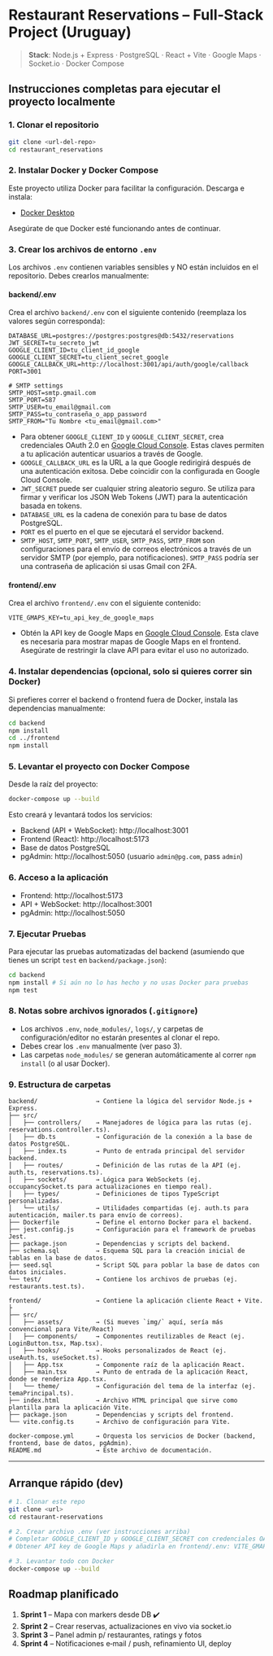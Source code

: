 # Restaurant Reservations – Full‑Stack Project (Uruguay)

> **Stack**: Node.js + Express · PostgreSQL · React + Vite · Google Maps · Socket.io · Docker Compose

## Instrucciones completas para ejecutar el proyecto localmente

### 1. Clonar el repositorio

```bash
git clone <url-del-repo>
cd restaurant_reservations
```

### 2. Instalar Docker y Docker Compose

Este proyecto utiliza Docker para facilitar la configuración. Descarga e instala:
- [Docker Desktop](https://www.docker.com/products/docker-desktop/)

Asegúrate de que Docker esté funcionando antes de continuar.

### 3. Crear los archivos de entorno `.env`

Los archivos `.env` contienen variables sensibles y NO están incluidos en el repositorio. Debes crearlos manualmente:

#### backend/.env
Crea el archivo `backend/.env` con el siguiente contenido (reemplaza los valores según corresponda):

```
DATABASE_URL=postgres://postgres:postgres@db:5432/reservations
JWT_SECRET=tu_secreto_jwt
GOOGLE_CLIENT_ID=tu_client_id_google
GOOGLE_CLIENT_SECRET=tu_client_secret_google
GOOGLE_CALLBACK_URL=http://localhost:3001/api/auth/google/callback
PORT=3001

# SMTP settings
SMTP_HOST=smtp.gmail.com
SMTP_PORT=587
SMTP_USER=tu_email@gmail.com
SMTP_PASS=tu_contraseña_o_app_password
SMTP_FROM="Tu Nombre <tu_email@gmail.com>"
```

- Para obtener `GOOGLE_CLIENT_ID` y `GOOGLE_CLIENT_SECRET`, crea credenciales OAuth 2.0 en [Google Cloud Console](https://console.cloud.google.com/apis/credentials). Estas claves permiten a tu aplicación autenticar usuarios a través de Google.
- `GOOGLE_CALLBACK_URL` es la URL a la que Google redirigirá después de una autenticación exitosa. Debe coincidir con la configurada en Google Cloud Console.
- `JWT_SECRET` puede ser cualquier string aleatorio seguro. Se utiliza para firmar y verificar los JSON Web Tokens (JWT) para la autenticación basada en tokens.
- `DATABASE_URL` es la cadena de conexión para tu base de datos PostgreSQL.
- `PORT` es el puerto en el que se ejecutará el servidor backend.
- `SMTP_HOST`, `SMTP_PORT`, `SMTP_USER`, `SMTP_PASS`, `SMTP_FROM` son configuraciones para el envío de correos electrónicos a través de un servidor SMTP (por ejemplo, para notificaciones). `SMTP_PASS` podría ser una contraseña de aplicación si usas Gmail con 2FA.

#### frontend/.env
Crea el archivo `frontend/.env` con el siguiente contenido:

```
VITE_GMAPS_KEY=tu_api_key_de_google_maps
```

- Obtén la API key de Google Maps en [Google Cloud Console](https://console.cloud.google.com/apis/credentials). Esta clave es necesaria para mostrar mapas de Google Maps en el frontend. Asegúrate de restringir la clave API para evitar el uso no autorizado.

### 4. Instalar dependencias (opcional, solo si quieres correr sin Docker)

Si prefieres correr el backend o frontend fuera de Docker, instala las dependencias manualmente:

```bash
cd backend
npm install
cd ../frontend
npm install
```

### 5. Levantar el proyecto con Docker Compose

Desde la raíz del proyecto:

```bash
docker-compose up --build
```

Esto creará y levantará todos los servicios:
- Backend (API + WebSocket): http://localhost:3001
- Frontend (React): http://localhost:5173
- Base de datos PostgreSQL
- pgAdmin: http://localhost:5050 (usuario `admin@pg.com`, pass `admin`)

### 6. Acceso a la aplicación

- Frontend: http://localhost:5173
- API + WebSocket: http://localhost:3001
- pgAdmin: http://localhost:5050

### 7. Ejecutar Pruebas

Para ejecutar las pruebas automatizadas del backend (asumiendo que tienes un script `test` en `backend/package.json`):

```bash
cd backend
npm install # Si aún no lo has hecho y no usas Docker para pruebas
npm test
```

### 8. Notas sobre archivos ignorados (`.gitignore`)
- Los archivos `.env`, `node_modules/`, `logs/`, y carpetas de configuración/editor no estarán presentes al clonar el repo.
- Debes crear los `.env` manualmente (ver paso 3).
- Las carpetas `node_modules/` se generan automáticamente al correr `npm install` (o al usar Docker).

### 9. Estructura de carpetas
```
backend/                → Contiene la lógica del servidor Node.js + Express.
├── src/
│   ├── controllers/    → Manejadores de lógica para las rutas (ej. reservations.controller.ts).
│   ├── db.ts           → Configuración de la conexión a la base de datos PostgreSQL.
│   ├── index.ts        → Punto de entrada principal del servidor backend.
│   ├── routes/         → Definición de las rutas de la API (ej. auth.ts, reservations.ts).
│   ├── sockets/        → Lógica para WebSockets (ej. occupancySocket.ts para actualizaciones en tiempo real).
│   ├── types/          → Definiciones de tipos TypeScript personalizadas.
│   └── utils/          → Utilidades compartidas (ej. auth.ts para autenticación, mailer.ts para envío de correos).
├── Dockerfile          → Define el entorno Docker para el backend.
├── jest.config.js      → Configuración para el framework de pruebas Jest.
├── package.json        → Dependencias y scripts del backend.
├── schema.sql          → Esquema SQL para la creación inicial de tablas en la base de datos.
├── seed.sql            → Script SQL para poblar la base de datos con datos iniciales.
└── test/               → Contiene los archivos de pruebas (ej. restaurants.test.ts).

frontend/               → Contiene la aplicación cliente React + Vite.
├
├── src/
│   ├── assets/         → (Si mueves `img/` aquí, sería más convencional para Vite/React)
│   ├── components/     → Componentes reutilizables de React (ej. LoginButton.tsx, Map.tsx).
│   ├── hooks/          → Hooks personalizados de React (ej. useAuth.ts, useSocket.ts).
│   ├── App.tsx         → Componente raíz de la aplicación React.
│   ├── main.tsx        → Punto de entrada de la aplicación React, donde se renderiza App.tsx.
│   └── theme/          → Configuración del tema de la interfaz (ej. temaPrincipal.ts).
├── index.html          → Archivo HTML principal que sirve como plantilla para la aplicación Vite.
├── package.json        → Dependencias y scripts del frontend.
└── vite.config.ts      → Archivo de configuración para Vite.

docker-compose.yml      → Orquesta los servicios de Docker (backend, frontend, base de datos, pgAdmin).
README.md               → Este archivo de documentación.
```

---

## Arranque rápido (dev)

```bash
# 1. Clonar este repo
git clone <url>
cd restaurant-reservations

# 2. Crear archivo .env (ver instrucciones arriba)
# Completar GOOGLE_CLIENT_ID y GOOGLE_CLIENT_SECRET con credenciales OAuth 2.0
# Obtener API key de Google Maps y añadirla en frontend/.env: VITE_GMAPS_KEY=***

# 3. Levantar todo con Docker
docker-compose up --build
```

## Roadmap planificado
1. **Sprint 1** – Mapa con markers desde DB ✔️  
2. **Sprint 2** – Crear reservas, actualizaciones en vivo via socket.io  
3. **Sprint 3** – Panel admin p/ restaurantes, ratings y fotos  
4. **Sprint 4** – Notificaciones e‑mail / push, refinamiento UI, deploy
